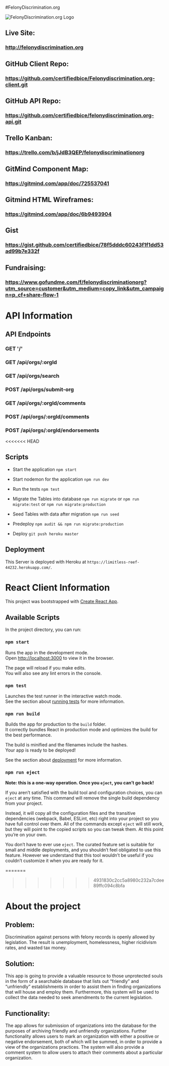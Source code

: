 #FelonyDiscrimination.org

![FelonyDiscrimination.org Logo](http://felonydiscrimination.org/static/media/site-logo.d1c35237.png)

## Live Site:
### http://felonydiscrimination.org

## GitHub Client Repo:
### https://github.com/certifiedbice/Felonydiscrimination.org-client.git

## GitHub API Repo:
### https://github.com/certifiedbice/felonydiscrimination.org-api.git

## Trello Kanban:
### https://trello.com/b/jJdB3QEP/felonydiscriminationorg

## GitMind Component Map:
### https://gitmind.com/app/doc/725537041

## Gitmind HTML Wireframes:
### https://gitmind.com/app/doc/6b9493904

## Gist
### https://gist.github.com/certifiedbice/78f5dddc60243f1f1dd53ad99b7e332f

## Fundraising:
### https://www.gofundme.com/f/felonydiscriminationorg?utm_source=customer&utm_medium=copy_link&utm_campaign=p_cf+share-flow-1

# API Information

## API Endpoints
### GET '/'
### GET /api/orgs/:orgId
### GET /api/orgs/search
### POST /api/orgs/submit-org
### GET /api/orgs/:orgId/comments
### POST /api/orgs/:orgId/comments
### POST /api/orgs/:orgId/endorsements

<<<<<<< HEAD
## Scripts

+ Start the application `npm start`

+ Start nodemon for the application `npm run dev`

+ Run the tests `npm test`

+ Migrate the Tables into database ` npm run migrate ` or ` npm run migrate:test ` or `npm run migrate:production`

+ Seed Tables with data after migration `npm run seed`

+ Predeploy `npm audit && npm run migrate:production`

+ Deploy `git push heroku master`

## Deployment

This Server is deployed with Heroku at `https://limitless-reef-44232.herokuapp.com/`.

# React Client Information

This project was bootstrapped with [Create React App](https://github.com/facebook/create-react-app).

## Available Scripts

In the project directory, you can run:

### `npm start`

Runs the app in the development mode.<br />
Open [http://localhost:3000](http://localhost:3000) to view it in the browser.

The page will reload if you make edits.<br />
You will also see any lint errors in the console.

### `npm test`

Launches the test runner in the interactive watch mode.<br />
See the section about [running tests](https://facebook.github.io/create-react-app/docs/running-tests) for more information.

### `npm run build`

Builds the app for production to the `build` folder.<br />
It correctly bundles React in production mode and optimizes the build for the best performance.

The build is minified and the filenames include the hashes.<br />
Your app is ready to be deployed!

See the section about [deployment](https://facebook.github.io/create-react-app/docs/deployment) for more information.

### `npm run eject`

**Note: this is a one-way operation. Once you `eject`, you can’t go back!**

If you aren’t satisfied with the build tool and configuration choices, you can `eject` at any time. This command will remove the single build dependency from your project.

Instead, it will copy all the configuration files and the transitive dependencies (webpack, Babel, ESLint, etc) right into your project so you have full control over them. All of the commands except `eject` will still work, but they will point to the copied scripts so you can tweak them. At this point you’re on your own.

You don’t have to ever use `eject`. The curated feature set is suitable for small and middle deployments, and you shouldn’t feel obligated to use this feature. However we understand that this tool wouldn’t be useful if you couldn’t customize it when you are ready for it.

=======
>>>>>>> 4931830c2cc5a8980c232a7cdee89ffc094c8bfa
# About the project

## Problem:

Discrimination against persons with felony records is openly allowed by legislation. The result is unemployment, homelessness, higher ricidivism rates, and wasted tax money.

## Solution:

This app is going to provide a valuable resource to those unprotected souls in the form of a searchable database that lists out “friendly” and “unfriendly” establishments in order to assist them in finding organizations that will house and employ them. Furthermore, this system will be used to collect the data needed to seek amendments to the current legislation.

## Functionality:

The app allows for submission of organizations into the database for the purposes of archiving friendly
and unfriendly organizations. Further functionality allows users to mark an organization with either a
positive or negative endorsement, both of which will be summed, in order to provide a view of the
organizations practices. The system will also provide a comment system to allow users to attach their
comments about a particular organization.